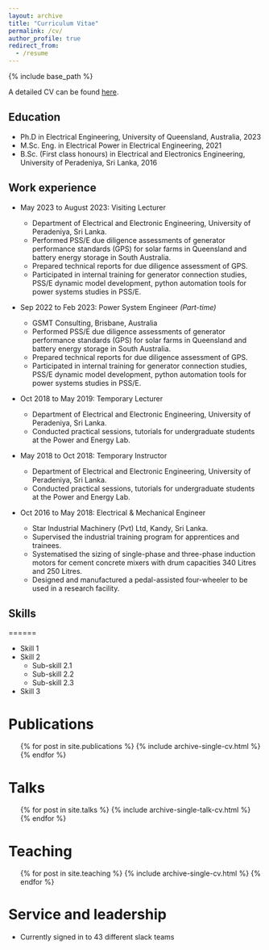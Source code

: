 ```yaml
---
layout: archive
title: "Curriculum Vitae"
permalink: /cv/
author_profile: true
redirect_from:
  - /resume
---
```


{% include base_path %}


A detailed CV can be found [here](https://gayanlanke.github.io/files/Gayan_Lankeshwara_Academic_CV.pdf).

## Education

* Ph.D in Electrical Engineering, University of Queensland, Australia, 2023
* M.Sc. Eng. in Electrical Power in Electrical Engineering, 2021
* B.Sc. (First class honours) in Electrical and Electronics Engineering, University of Peradeniya, Sri Lanka, 2016


## Work experience

* May 2023 to August 2023: Visiting Lecturer
  * Department of Electrical and Electronic Engineering, University of Peradeniya, Sri Lanka.
  * Performed PSS/E due diligence assessments of generator performance standards (GPS) for solar farms in Queensland and battery energy storage in South Australia.
  * Prepared technical reports for due diligence assessment of GPS.
  * Participated in internal training for generator connection studies, PSS/E dynamic model development, python automation tools for power systems studies in PSS/E.

* Sep 2022 to Feb 2023: Power System Engineer *(Part-time)* 
  * GSMT Consulting, Brisbane, Australia
  * Performed PSS/E due diligence assessments of generator performance standards (GPS) for solar farms in Queensland and battery energy storage in South Australia.
  * Prepared technical reports for due diligence assessment of GPS.
  * Participated in internal training for generator connection studies, PSS/E dynamic model development, python automation tools for power systems studies in PSS/E.

* Oct 2018 to May 2019: Temporary Lecturer
  * Department of Electrical and Electronic Engineering, University of Peradeniya, Sri Lanka.
  * Conducted practical sessions, tutorials for undergraduate students at the Power and Energy Lab.

* May 2018 to Oct 2018: Temporary Instructor
  * Department of Electrical and Electronic Engineering, University of Peradeniya, Sri Lanka.
  * Conducted practical sessions, tutorials for undergraduate students at the Power and Energy Lab.

* Oct 2016 to May 2018: Electrical & Mechanical Engineer
  * Star Industrial Machinery (Pvt) Ltd, Kandy, Sri Lanka.
  * Supervised the industrial training program for apprentices and trainees.
  * Systematised the sizing of single-phase and three-phase induction motors for cement concrete mixers with drum capacities 340 Litres and 250 Litres.
  * Designed and manufactured a pedal-assisted four-wheeler to be used in a research facility.
  
## Skills
======
* Skill 1
* Skill 2
  * Sub-skill 2.1
  * Sub-skill 2.2
  * Sub-skill 2.3
* Skill 3

Publications
======
  <ul>{% for post in site.publications %}
    {% include archive-single-cv.html %}
  {% endfor %}</ul>
  
Talks
======
  <ul>{% for post in site.talks %}
    {% include archive-single-talk-cv.html %}
  {% endfor %}</ul>
  
Teaching
======
  <ul>{% for post in site.teaching %}
    {% include archive-single-cv.html %}
  {% endfor %}</ul>
  
Service and leadership
======
* Currently signed in to 43 different slack teams
